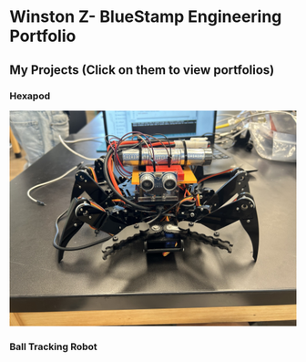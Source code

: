 # Winston Z- BlueStamp Engineering Portfolio

## My Projects (Click on them to view portfolios)

### Hexapod 
[![Project 1](ModifiedHexapod.jpg)](./hexapodproject.html)

### Ball Tracking Robot


